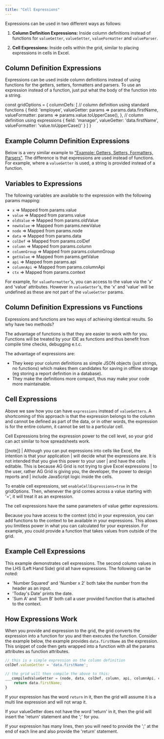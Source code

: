 ```yaml
---
title: "Cell Expressions"
---
```


Expressions can be used in two different ways as follows:

1. **Column Definition Expressions:** Inside column definitions instead of functions for `valueGetter`, `valueSetter`, `valueFormatter` and `valueParser`.

1. **Cell Expressions:** Inside cells within the grid, similar to placing expressions in cells in Excel.

## Column Definition Expressions

Expressions can be used inside column definitions instead of using functions for the getters, setters, formatters and parsers. To use an expression instead of a function, just put what the body of the function into a string.

<snippet>
const gridOptions = {
    columnDefs: [
        // column definition using standard functions
        {
            field: 'employee',
            valueGetter: params => params.data.firstName,
            valueFormatter: params => params.value.toUpperCase(),
        },
        // column definition using expressions
        {
            field: 'manager',
            valueGetter: 'data.firstName',
            valueFormatter: 'value.toUpperCase()'
        }
    ]
}
</snippet>

## Example Column Definition Expressions

Below is a very similar example to ["Example: Getters, Setters, Formatters, Parsers"](/value-getters/#example-value-getters). The difference is that expressions are used instead of functions. For example, where a `valueGetter` is used, a string is provided instead of a function.

<grid-example title='Column Definition Expressions' name='column-definition-expressions' type='mixed' options='{ "exampleHeight": 560 }'></grid-example>

## Variables to Expressions

The following variables are available to the expression with the following params mapping:

- `x` => Mapped from params.value
- `value` => Mapped from params.value
- `oldValue` => Mapped from params.oldValue
- `newValue` => Mapped from params.newValue
- `node` => Mapped from params.node
- `data` => Mapped from params.data
- `colDef` => Mapped from params.colDef
- `column` => Mapped from params.column
- `columnGroup` => Mapped from params.columnGroup
- `getValue` => Mapped from params.getValue
- `api` => Mapped from params.api
- `columnApi` => Mapped from params.columnApi
- `ctx` => Mapped from params.context


For example, for `valueFormatter`'s, you can access to the value via the 'x' and 'value' attributes. However in `valueGetter`'s, the 'x' and 'value' will be undefined as these are not part of the `valueGetter` params.

## Column Definition Expressions vs Functions

Expressions and functions are two ways of achieving identical results. So why have two methods?

The advantage of functions is that they are easier to work with for you. Functions will be treated by your IDE as functions and thus benefit from compile time checks, debugging e.t.c.


The advantage of expressions are:

- They keep your column definitions as simple JSON objects (just strings, no functions) which makes them candidates for saving in offline storage (eg storing a report definition in a database).
- They make the definitions more compact, thus may make your code more maintainable.

## Cell Expressions

Above we saw how you can have `expressions` instead of `valueGetters`. A shortcoming of this approach is that the expression belongs to the column and cannot be defined as part of the data, or in other words, the expression is for the entire column, it cannot be set to a particular cell.

Cell Expressions bring the expression power to the cell level, so your grid can act similar to how spreadsheets work.

[[note]]
| Although you can put expressions into cells like Excel, the intention is that your application
| will decide what the expressions are. It is not intended that you give this power to your user
| and have the cells editable. This is because AG Grid is not trying to give Excel expressions
| to the user, rather AG Grid is giving you, the developer, the power to design reports and
| include JavaScript logic inside the cells.

To enable cell expressions, set `enableCellExpressions=true` in the gridOptions. Then, whenever the grid comes across a value starting with '=', it will treat it as an expression.


The cell expressions have the same parameters of value getter expressions.

Because you have access to the context (ctx) in your expression, you can add functions to the context to be available in your expressions. This allows you limitless power in what you can calculated for your expression. For example, you could provide a function that takes values from outside of the grid.

## Example Cell Expressions

This example demonstrates cell expressions. The second column values in the LHS (Left Hand Side) grid all have expressions. The following can be noted:

- 'Number Squared' and 'Number x 2' both take the number from the header as an input.
- 'Today's Date' prints the date.
- 'Sum A' and 'Sum B' both call a user provided function that is attached to the context.

<grid-example title='Cell Expressions' name='cell-expressions' type='vanilla' options='{ "exampleHeight": 455 }'></grid-example>

## How Expressions Work

When you provide and expression to the grid, the grid converts the expression into a function for you and then executes the function. Consider the example below, the example provides `data.firstName` as the expression. This snippet of code then gets wrapped into a function with all the params attributes as function attributes.

```js
// this is a simple expression on the column definition
colDef.valueGetter = 'data.firstName';

// the grid will then compile the above to this:
___compiledValueGetter = (node, data, colDef, column, api, columnApi, context, getValue) => {
    return data.firstName;
}
```

If your expression has the word `return` in it, then the grid will assume it is a multi line expression and will not wrap it.

If your valueGetter does not have the word 'return' in it, then the grid will insert the 'return' statement and the ';' for you.

If your expression has many lines, then you will need to provide the ';' at the end of each line and also provide the 'return' statement.
